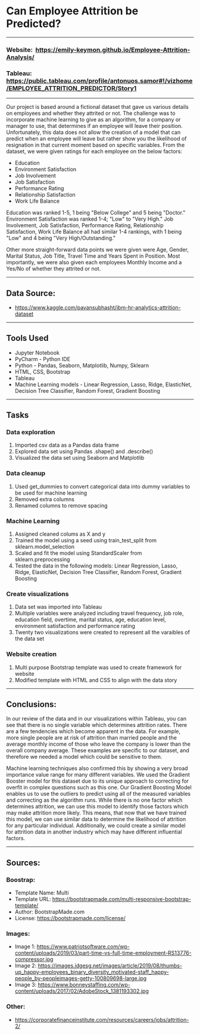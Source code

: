 # Can Employee Attrition be Predicted?

---

### Website:   https://emily-keymon.github.io/Employee-Attrition-Analysis/

### Tableau:  https://public.tableau.com/profile/antonuos.samor#!/vizhome/EMPLOYEE_ATTRITION_PREDICTOR/Story1

---

Our project is based around a fictional dataset that gave us various details on employees and whether they attrited or not. The challenge was to incorporate machine learning to give as an algorithm, for a company or manager to use, that determines if an employee will leave their position. Unfortunately, this data does not allow the creation of a model that can predict when an employee will leave but rather show you the likelihood of resignation in that current moment based on specific variables. From the dataset, we were given ratings for each employee on the below factors:

* Education
* Environment Satisfaction
* Job Involvement
* Job Satisfaction
* Performance Rating
* Relationship Satisfaction
* Work Life Balance

Education was ranked 1-5, 1 being "Below College" and 5 being "Doctor." Environment Satisfaction was ranked 1-4; "Low" to "Very High." Job Involvement, Job Satisfaction, Performance Rating, Relationship Satisfaction, Work Life Balance all had similar 1-4 rankings, with 1 being "Low" and 4 being "Very High/Outstanding."

Other more straight-forward data points we were given were Age, Gender, Marital Status, Job Title, Travel Time and Years Spent in Position. Most importantly, we were also given each employees Monthly Income and a Yes/No of whether they attrited or not.

---
## Data Source:  
* https://www.kaggle.com/pavansubhasht/ibm-hr-analytics-attrition-dataset

---
## Tools Used
* Jupyter Notebook
* PyCharm - Python IDE
* Python - Pandas, Seaborn, Matplotlib, Numpy, Sklearn
* HTML, CSS, Bootstrap
* Tableau
* Machine Learning models - Linear Regression, Lasso, Ridge, ElasticNet, Decision Tree Classifier, Random Forest, Gradient Boosting

---
## Tasks
### Data exploration 
1.  Imported csv data as a Pandas data frame
2.  Explored data set using Pandas .shape() and .describe()
3.  Visualized the data set using Seaborn and Matplotlib
### Data cleanup
1.  Used get_dummies to convert categorical data into dummy variables to be used for machine learning
2.  Removed extra columns
3.  Renamed columns to remove spacing
### Machine Learning
1.  Assigned cleaned colums as X and y
2.  Trained the model using a seed using train_test_split from sklearn.model_selection
3.  Scaled and fit the model using StandardScaler from sklearn.preprocessing
4.  Tested the data in the following models:  Linear Regression, Lasso, Ridge, ElasticNet, Decision Tree Classifier, Random Forest, Gradient Boosting
### Create visualizations
1.  Data set was imported into Tableau
2. Multiple variables were analyzed including travel frequency, job role, education field, overtime, marital status, age, education level, environment satisfaction and performance rating
3.  Twenty two visualizations were created to represent all the varaibles of the data set
### Website creation
1.  Multi purpose Bootstrap template was used to create framework for website
2.  Modified template with HTML and CSS to align with the data story

---
## Conclusions:
In our review of the data and in our visualizations within Tableau, you can see that there is no single variable which determines attrition rates. There are a few tendencies which become apparent in the data. For example, more single people are at risk of attrition than married people and the average monthly income of those who leave the company is lower than the overall company average. These examples are specific to our dataset, and therefore we needed a model which could be sensitive to them.

Machine learning techniques also confirmed this by showing a very broad importance value range for many different variables. We used the Gradient Booster model for this dataset due to its unique approach to correcting for overfit in complex questions such as this one. Our Gradient Boosting Model enables us to use the outliers to predict using all of the measured variables and correcting as the algorithm runs. While there is no one factor which determines attrition, we can use this model to identify those factors which may make attrition more likely. This means, that now that we have trained this model, we can use similar data to determine the likelihood of attrition for any particular individual. Additionally, we could create a similar model for attrition data in another industry which may have different influential factors.

---
## Sources:
### Boostrap:
* Template Name: Multi
* Template URL: https://bootstrapmade.com/multi-responsive-bootstrap-template/
* Author: BootstrapMade.com
* License: https://bootstrapmade.com/license/
### Images:
* Image 1:  https://www.patriotsoftware.com/wp-content/uploads/2019/03/part-time-vs-full-time-employment-RS13776-compressor.jpg
* Image 2:  https://images.idgesg.net/images/article/2019/08/thumbs-up_happy-employees_binary_diversity_motivated-staff_happy-people_by-peopleimages-getty-100809698-large.jpg
* Image 3:  https://www.bonneystaffing.com/wp-content/uploads/2017/02/AdobeStock_1381193302.jpg
### Other:
* https://corporatefinanceinstitute.com/resources/careers/jobs/attrition-2/


